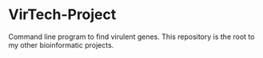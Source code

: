 # VirTech-Project
Command line program to find virulent genes. 
This repository is the root to my other bioinformatic projects.

